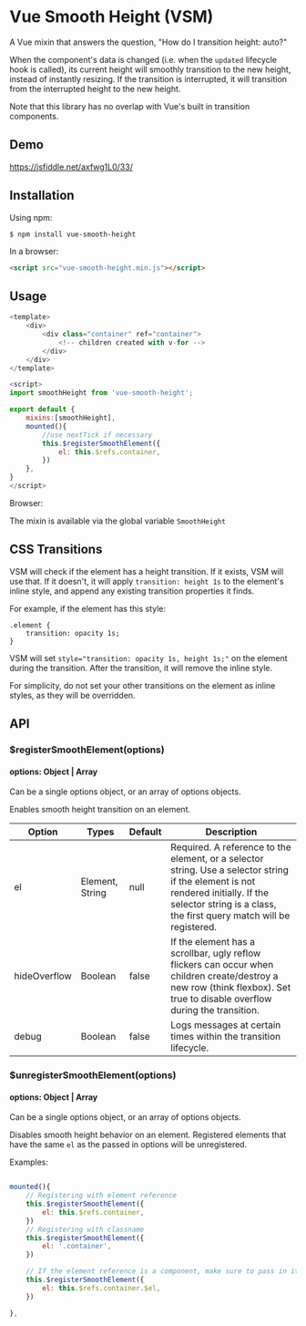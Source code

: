 
# Vue Smooth Height (VSM)
A Vue mixin that answers the question, "How do I transition height: auto?"

When the component's data is changed (i.e. when the `updated` lifecycle hook is called), its current height will smoothly transition to the new height, instead of instantly resizing. If the transition is interrupted, it will transition from the interrupted height to the new height.

Note that this library has no overlap with Vue's built in transition components.

## Demo
https://jsfiddle.net/axfwg1L0/33/

## Installation

Using npm:
```shell
$ npm install vue-smooth-height
```

In a browser:
```html
<script src="vue-smooth-height.min.js"></script>
```

## Usage


```javascript
<template>
    <div>
        <div class="container" ref="container">
            <!-- children created with v-for -->
        </div>
    </div>
</template>

<script>
import smoothHeight from 'vue-smooth-height';

export default {
    mixins:[smoothHeight],
    mounted(){
        //use nextTick if necessary
        this.$registerSmoothElement({
            el: this.$refs.container,
        })
    },
}
</script>
```

Browser:

The mixin is available via the global variable `SmoothHeight`

## CSS Transitions
VSM will check if the element has a height transition. If it exists, VSM will use that. If it doesn't, it will apply `transition: height 1s` to the element's inline style, and append any existing transition properties it finds.

For example, if the element has this style:

```
.element {
    transition: opacity 1s;
}
```

VSM will set ```style="transition: opacity 1s, height 1s;"``` on the element during the transition. After the transition, it will remove the inline style.

For simplicity, do not set your other transitions on the element as inline styles, as they will be overridden.

## API
### $registerSmoothElement(options)
#### options: Object | Array

Can be a single options object,
or an array of options objects.

Enables smooth height transition on an element.


**Option**|**Types**|**Default**|**Description**
-----|-----|-----|-----
el|Element, String|null|Required. A reference to the element, or a selector string. Use a selector string if the element is not rendered initially. If the selector string is a class, the first query match will be registered.
hideOverflow|Boolean|false|If the element has a scrollbar, ugly reflow flickers can occur when children create/destroy a new row (think flexbox). Set true to disable overflow during the transition.
debug|Boolean|false|Logs messages at certain times within the transition lifecycle.


### $unregisterSmoothElement(options)
#### options: Object | Array

Can be a single options object,
or an array of options objects.

Disables smooth height behavior on an element. Registered elements that have the same `el` as the passed in options will be unregistered. 

Examples:


```javascript

mounted(){
    // Registering with element reference
    this.$registerSmoothElement({
        el: this.$refs.container,
    })
    // Registering with classname
    this.$registerSmoothElement({
        el: '.container',
    })

    // If the element reference is a component, make sure to pass in its "$el" property.
    this.$registerSmoothElement({
        el: this.$refs.container.$el,
    })

},

```